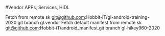 #Vendor APPs, Services, HIDL

Fetch from remote sk git@github.com:Hobbit-iT/gl-android-training-2020.git branch gl.vendor
Fetch default manifest from remote sk git@github.com:Hobbit-iT/android_manifest.git branch gl-hikey960-2020